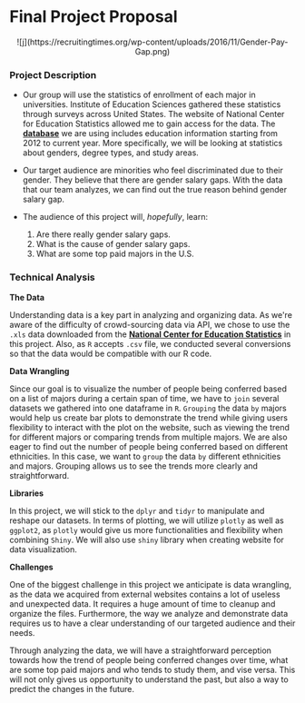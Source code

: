 # Final Project Proposal

<center>
![j](https://recruitingtimes.org/wp-content/uploads/2016/11/Gender-Pay-Gap.png)
</center>

### Project Description
- Our group will use the statistics of enrollment of each major in universities. Institute of Education Sciences gathered these statistics through surveys across
United States. The website of National Center for Education Statistics allowed me to gain access
for the data. The [**database**](https://nces.ed.gov/programs/digest/) we are using includes education information starting from 2012 to current year. More specifically, we will be looking at statistics about genders, degree types, and study areas.

- Our target audience are minorities who feel discriminated due to their gender. They believe that there are gender salary gaps.  With the data  that our team analyzes, we can find out the true reason behind gender salary gap.

- The audience of this project will, _hopefully_, learn:
  1. Are there really gender salary gaps.
  2. What is the cause of gender salary gaps.
  3. What are some top paid majors in the U.S.


### Technical Analysis

 **The Data**

Understanding data is a key part in analyzing and organizing data. As we're aware of the difficulty of crowd-sourcing data via API, we chose to use the `.xls` data downloaded from the [**National Center for Education Statistics**](https://nces.ed.gov/) in this project. Also, as `R` accepts `.csv` file, we conducted several conversions so that the data would be compatible with our R code.

**Data Wrangling**

Since our goal is to visualize the number of people being conferred based on a list of majors during a certain span of time, we have to `join` several datasets we gathered into one dataframe in `R`.  `Grouping` the data `by` majors would help us create bar plots to demonstrate the trend while giving users flexibility to interact with the plot on the website, such as viewing the trend for different majors or comparing trends from multiple majors. We are also eager to find out the number of people being conferred based on different ethnicities. In this case, we want to `group` the data `by` different ethnicities and majors. Grouping allows us to see the trends more clearly and straightforward.

**Libraries**

In this project, we will stick to the `dplyr` and   `tidyr` to manipulate and reshape our datasets. In terms of plotting, we will utilize `plotly` as well as `ggplot2`, as `plotly` would give us more functionalities and flexibility when combining `Shiny`. We will also use `shiny` library when creating website for data visualization.

**Challenges**

One of the biggest challenge in this project we anticipate is data wrangling, as the data we acquired from external websites contains a lot of useless and unexpected data. It requires a huge amount of time to cleanup and organize the files. Furthermore, the way we analyze and demonstrate data requires us to have a clear understanding of our targeted audience and their needs.

Through analyzing the data, we will have a straightforward perception towards how the trend of people being conferred changes over time, what are some top paid majors and who tends to study them, and vise versa. This will not only gives us opportunity to understand the past, but also a way to predict the changes in the future.
